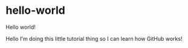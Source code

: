 # hello-world
Hello world!

Hello I'm doing this little tutorial thing so I can learn how GitHub works!
